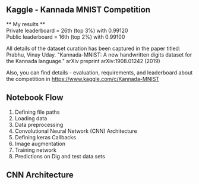 ## Kaggle - Kannada MNIST Competition 

** My results ** 
<br> Private leaderboard = 26th (top 3%) with 0.99120
<br> Public leaderboard = 16th (top 2%) with 0.99100

All details of the dataset curation has been captured in the paper titled: Prabhu, Vinay Uday. "Kannada-MNIST: A new 
handwritten digits dataset for the Kannada language." arXiv preprint arXiv:1908.01242 (2019)

Also, you can find details - evaluation, requirements, and leaderboard about the competition in https://www.kaggle.com/c/Kannada-MNIST

## Notebook Flow
1) Defining file paths
2) Loading data
3) Data preprocessing
4) Convolutional Neural Network (CNN) Architecture
5) Defining keras Callbacks
6) Image augmentation
7) Training network
8) Predictions on Dig and test data sets

## CNN Architecture


